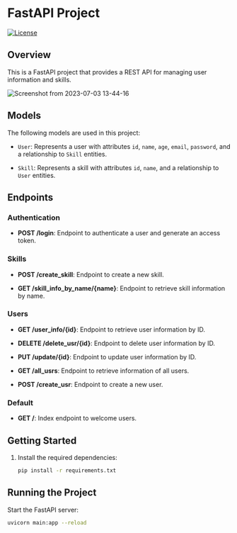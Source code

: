 # FastAPI Project

[![License](https://img.shields.io/badge/License-MIT-blue.svg)](LICENSE)

## Overview

This is a FastAPI project that provides a REST API for managing user information and skills.

![Screenshot from 2023-07-03 13-44-16](https://github.com/VinayPundhir/RESTAPI/assets/51248042/c46891b8-0356-4351-a650-73c4b0c54d00)




## Models

The following models are used in this project:

- `User`: Represents a user with attributes `id`, `name`, `age`, `email`, `password`, and a relationship to `Skill` entities.

- `Skill`: Represents a skill with attributes `id`, `name`, and a relationship to `User` entities.

## Endpoints

### Authentication

- **POST /login**: Endpoint to authenticate a user and generate an access token.

### Skills

- **POST /create_skill**: Endpoint to create a new skill.

- **GET /skill_info_by_name/{name}**: Endpoint to retrieve skill information by name.

### Users

- **GET /user_info/{id}**: Endpoint to retrieve user information by ID.

- **DELETE /delete_usr/{id}**: Endpoint to delete user information by ID.

- **PUT /update/{id}**: Endpoint to update user information by ID.

- **GET /all_usrs**: Endpoint to retrieve information of all users.

- **POST /create_usr**: Endpoint to create a new user.

### Default

- **GET /**: Index endpoint to welcome users.

## Getting Started

1. Install the required dependencies:

   ```bash
   pip install -r requirements.txt

## Running the Project
   Start the FastAPI server:
   ```bash
   uvicorn main:app --reload

